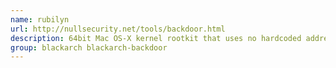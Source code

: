 ```yaml
---
name: rubilyn
url: http://nullsecurity.net/tools/backdoor.html
description: 64bit Mac OS-X kernel rootkit that uses no hardcoded address to hook the BSD subsystem in all OS-X Lion & below.
group: blackarch blackarch-backdoor
---
```

